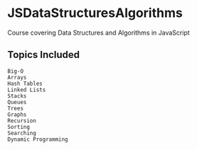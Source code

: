 # JSDataStructuresAlgorithms
Course covering Data Structures and Algorithms in JavaScript

## Topics Included

```
Big-O
Arrays
Hash Tables
Linked Lists
Stacks
Queues
Trees
Graphs
Recursion
Sorting
Searching
Dynamic Programming
```
